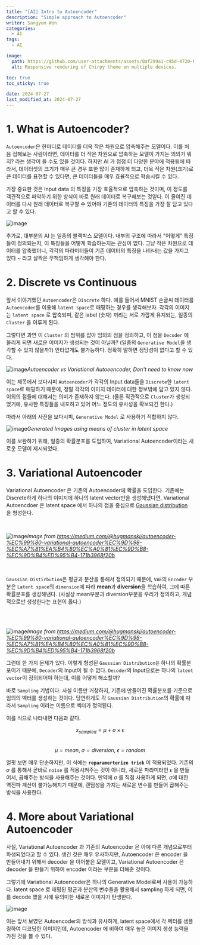 ```yaml
---
title: "[AI] Intro to Autoencoder"
description: "Simple approach to Autoencoder"
writer: Sangyun Won
categories:
  - AI
tags:
  - AI

image:
  path: https://github.com/user-attachments/assets/0af299a1-c95d-4720-b6dc-43888b8f5af7
  alt: Responsive rendering of Chirpy theme on multiple devices.

toc: true
toc_sticky: true

date: 2024-07-27
last_modified_at: 2024-07-27
---
```


# 1. What is Autoencoder?

`Autoencoder`은 한마디로 데이터를 더욱 작은 차원으로 압축해주는 모델이다. 이를 처음 접해보는 사람이라면, 데이터를 더 작은 차원으로 압축하는 모델이 가지는 의의가 뭐지? 라는 생각이 들 수도 있을 것이다. 하지만 AI 가 점점 더 다양한 분야에 적용됨에 따라서, 데이터셋의 크기가 매우 큰 경우 또한 많이 존재하게 되고, 더욱 작은 차원(크기)로 큰 데이터를 표현할 수 있다면, 큰 데이터들을 매우 효율적으로 학습시킬 수 있다.

가장 중요한 것은 Input data 의 특징을 가장 효율적으로 압축하는 것이며, 이 정도를 객관적으로 파악하기 위한 방식이 바로 원래 데이터로 복구해보는 것읻다. 이 줄여진 데이터를 다시 원래 데이터로 복구할 수 있어야 기존의 데이터의 특징을 가장 잘 담고 있다고 할 수 있다. 

![image](https://github.com/user-attachments/assets/5438ccdc-ec77-40a5-9386-170d47158f3c)

추가로, 대부분의 AI 는 일종의 블랙박스 모델이다. 내부의 구조에 따라서 "어떻게" 특징들이 정의되는지, 이 특징들을 어떻게 학습하는지는 관심이 없다. 그냥 작은 차원으로 데이터를 압축했더니, 각각의 파라미터들이 기존 데이터의 특징을 나타내는 값을 가지고 있다 ~ 라고 살짝은 무책임하게 생각해야 한다. 

# 2. Discrete vs Continuous

앞서 이야기했던 `Autoencoder`은 `Discrete` 하다. 예를 들어서 MNIST 손글씨 데이터를 `Autoencoder`를 이용해 `latent space`로 매핑하는 경우를 생각해보자. 각각의 이미지는 `latent space` 로 압축되며, 같은 label (숫자) 끼리는 서로 가깝게 유지되는, 일종의 `Cluster` 을 이루게 된다. 

그렇다면 과연 이 `Cluster` 의 범위를 잡아 임의의 점을 정의하고, 이 점을 `Decoder` 에 올리게 되면 새로운 이미지가 생성되는 것이 아닐까? (일종의 `Generative Model`을 생각할 수 있지 않을까?) 안타깝게도 불가능하다. 정확히 말하면 정당성이 없다고 할 수 있다. 

![image](https://github.com/user-attachments/assets/45bd68be-1c2f-41f6-88c8-ed0ac6989f36)*Autoencoder vs Variational Autoeencoder, Don't need to know now*

이는 제목에서 보다시피 `Autoencoder`가 각각의 Input data들을 `Discrete`한 `latent space`로 매핑하기 때문에, 정말 각각의 이미지 데이터에 대한 정보밖에 담고 있지 않다. 이외의 점들에 대해서는 의미가 존재하지 않는다. (물론 직관적으로 `Cluster`가 생성되었기에, 유사한 특징들을 내포하고 있어 어느 정도의 유사성을 확보되긴 한다.)

따라서 아래의 사진을 보다시피, `Generative Model` 로 사용하기 적합하지 않다. 

![image](https://github.com/user-attachments/assets/561ace2e-566c-455a-9c0b-eefc1ee32500)*Generated Images using means of cluster in latent space*

이를 보완하기 위해, 일종의 확률분포를 도입하여, Variational Autoencoder이라는 새로운 모델이 제시되었다. 

# 3. Variational Autoencoder

Variational Autoencoder 은 기존의 Autoencoder에 확률을 도입한다. 기존에는 Discrete하게 하나의 이미지에 하나의 latent vector만을 생성해냈다면, Variational Autoencdoer 은 latent space 에서 하나의 점을 중심으로 [Gaussian distribution](https://en.wikipedia.org/wiki/Normal_distribution) 을 형성한다. 

<br>

![image](https://github.com/user-attachments/assets/a98f1842-646c-438b-84e1-9be00013eb22)*Image from https://medium.com/@hugmanskj/autoencoder-%EC%99%80-variational-autoencoder%EC%9D%98-%EC%A7%81%EA%B4%80%EC%A0%81%EC%9D%B8-%EC%9D%B4%ED%95%B4-171b3968f20b*

<br>

`Gaussian Distirbution`은 평균과 분산을 통해서 정의되기 때문에, `VAE`의 `Encoder` 부분은 `Latent space`의 `dimension`에 따라 **mean**과 **diversion**을 학습하여, 그에 따른 확률분포를 생성해낸다. (사실상 mean부분과 diversion부분을 우리가 정의하고, 개념적으로만 생성한다는 표현이 옳다.)

<br>
<br>

![image](https://github.com/user-attachments/assets/c1c79826-de04-4685-beeb-68169cdda7a5)*Image from https://medium.com/@hugmanskj/autoencoder-%EC%99%80-variational-autoencoder%EC%9D%98-%EC%A7%81%EA%B4%80%EC%A0%81%EC%9D%B8-%EC%9D%B4%ED%95%B4-171b3968f20b*

그런데 한 가지 문제가 있다. 이렇게 형성된 `Gaussian Distribution은` 하나의 확률분포이기 때문에, `Decoder`의 Input이 될 수 없다. `Decoder`의 Input으로는 하나의 `latent vector`이 정의되어야 하는데, 이를 어떻게 해소할까?

바로 `Sampling` 기법이다. 사실 이름만 거창하지, 기존에 만들어진 확률분포를 기준으로 임의의 벡터를 생성하는 것이다. 당연하게도 각 `Gaussian Distribution`의 확률에 따라서 `Sampling` 이라는 이름으로 벡터가 정의된다. 

이를 식으로 나타내면 다음과 같다. 

$$x_{sampled} = \mu + \sigma \times \epsilon$$  
$$\mu = mean,\; \sigma = diversion,\; \epsilon = random$$


얼핏 보면 매우 단순하지만, 이 식에는 **`reparamerterize trick`** 이 적용되었다. 기존의 $\sigma$ 를 통해서 곧바로 `noise` 를 적용시켜주는 것이 아니라, 새로운 파라미터인 $\epsilon$ 을 만들어서, 곱해주는 방식을 사용해주는 것이다. 만약에 $\sigma$ 를 직접 사용하게 되면, $\sigma$에 대한 역전파 계산이 불가능해지기 때문에, 랜덤성을 가지는 새로운 변수를 만들어 곱해주는 방식을 사용한다. 

# 4. More about Variational Autoencoder

사실, Variational Autoencoder 과 기존의 Autoencoder 은 아예 다른 개념으로부터 파생되었다고 할 수 있다. 생긴 것은 매우 유사하지만, Autoencoder 은 encoder 을 만들어내기 위해서 decoder 을 이어붙은 모델이고, Variational Autoencoder 은 decoder 을 만들기 위하여 encoder 이라는 부분을 더해준 것이다. 

 
 그렇기에 Variational Autoencoder은 하나의 Generative Model로써 사용이 가능하다. latent space 로 매핑된 평균과 분산의 변수들을 활용해서 sampling 하게 되면, 이를 decode 했을 시에 유의미한 새로운 이미지가 탄생한다. 

![image](https://github.com/user-attachments/assets/de1754d6-8a26-4b5e-bb10-8f1f9846709d)    

이는 앞서 보였던 Autoencoder의 방식과 유사하게, latent space에서 각 벡터를 샘플링하여 디코딩한 이미지인데, Autoencoder 에 비하여 매우 높은 이미지 생성 능력을 가진 것을 볼 수 있다. 


